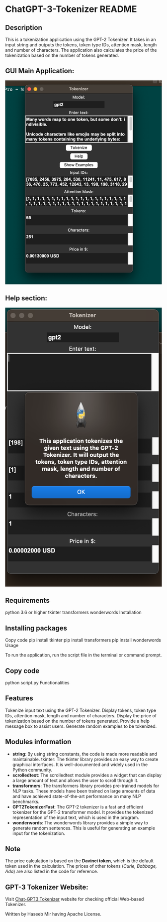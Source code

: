 # ChatGPT-3-Tokenizer README

## Description

This is a tokenization application using the GPT-2 Tokenizer. It takes in an input string and outputs the tokens, token type IDs, attention mask, length and number of characters. The application also calculates the price of the tokenization based on the number of tokens generated.

## GUI Main Application:
![main_gui](https://raw.githubusercontent.com/haseeb-heaven/ChatGPT-3-Tokenizer/main/main_app_ui.png)

## Help section:
![main_gui](https://raw.githubusercontent.com/haseeb-heaven/ChatGPT-3-Tokenizer/main/main_app_help.png)

## Requirements

python 3.6 or higher
tkinter
transformers
wonderwords
Installation

## Installing packages

Copy code
pip install tkinter
pip install transformers
pip install wonderwords
Usage

To run the application, run the script file in the terminal or command prompt.

## Copy code
python script.py
Functionalities

## Features
Tokenize input text using the GPT-2 Tokenizer.
Display tokens, token type IDs, attention mask, length and number of characters.
Display the price of tokenization based on the number of tokens generated.
Provide a help message box to assist users.
Generate random examples to be tokenized.

## Modules information
- **string**: By using string constants, the code is made more readable and maintainable.
tkinter: The tkinter library provides an easy way to create graphical interfaces. It is well-documented and widely used in the Python community.
- **scrolledtext**: The scrolledtext module provides a widget that can display a large amount of text and allows the user to scroll through it.
- **transformers**: The transformers library provides pre-trained models for NLP tasks. These models have been trained on large amounts of data and have achieved state-of-the-art performance on many NLP benchmarks.
- **GPT2TokenizerFast**: The GPT-2 tokenizer is a fast and efficient tokenizer for the GPT-2 transformer model. It provides the tokenized representation of the input text, which is used in the program.
- **wonderwords**: The wonderwords library provides a simple way to generate random sentences. This is useful for generating an example input for the tokenization.


## Note
The price calculation is based on the **Davinci token**, which is the default token used in the calculation. The prices of other tokens (_Curie, Babbage, Ada_) are also listed in the code for reference.

## GPT-3 Tokenizer Website:
Visit [Chat-GPT3 Tokenizer](https://platform.openai.com/tokenizer) website for checking official Web-based Tokenizer.

Written by Haseeb Mir having Apache License.
